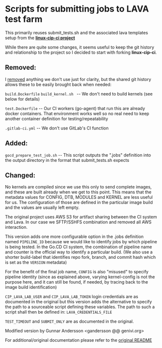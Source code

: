 # Scripts for submitting jobs to LAVA test farm

This primarily reuses submit_tests.sh and the associated lava templates
setup from the **[linux-cip-ci project](https://gitlab.com/cip-project/cip-testing/linux-cip-ci/)**

While there are quite some changes, it seems useful to keep the git history
and relationship to the project so I decided to start with forking **linux-cip-ci**.

Removed:
--------

I [removed](https://github.com/gunnarx/linux-cip-ci/commit/611d5ef154794c4ea704319ff02c082e6fc45976) anything we don't use just for clarity, but the
shared git history allows these to be easily brought back when needed:

`build.Dockerfile`
`build_kernel.sh ` -- We don't need to build kernels (see below for details)

`test.Dockerfile`  -- Our CI workers (go-agent) that run this are already docker containers. That environment works well so no real need to keep another  container definition for testing/repeatability

`.gitlab-ci.yml` -- We don't use GitLab's CI function

Added:
------
`gocd_prepare_test_job.sh` -- This script outputs the ".jobs" definition into
the output directory in the format that submit_tests.sh expects

Changed:
--------

No kernels are compiled since we use this only to send complete images, and
these are built already when we get to this point.  This means that the
metadata values for CONFIG, DTB, MODULES and KERNEL are less useful for us.
The configuration of those are defined in the particular image build and
the values are usually left empty.

The original project uses AWS S3 for artifact sharing between the CI system
and Lava.  In our case we SFTP/SSHFS combination and removed all AWS
interaction.

This version adds one more configurable option in the .jobs definition named
`PIPELINE_ID` because we would like to identify jobs by which pipeline is being
tested. In the Go.CD CI system, the combination of pipeline name and counter
is the official way to identify a particular build. (We also use a shorter
build-label that identifies repo fork, branch, and commit hash which is 
set as the `VERSION` metadata)

For the benefit of the final job name, `CONFIG` is also "misused" to specify
pipeline identity (since as explained above, varying kernel-config is not the
purpose here, and it can still be found, if needed, by tracing back to
the image build identification)

`CIP_LAVA_LAB_USER` and `CIP_LAVA_LAB_TOKEN` login credentials are as
documented in the original but this version adds the alternative to specify
the path to a sourceable script defining these variables.  The path to such
a script shall then be defined in: `LAVA_CREDENTIALS_FILE`

`TEST_TIMEOUT` and `SUBMIT_ONLY` are as documented in the original.

Modified version by Gunnar Andersson <gandersson @@ genivi.org>

For additional/original documentation please refer to the [original README](https://gitlab.com/cip-project/cip-testing/linux-cip-ci/blob/master/README.md)
